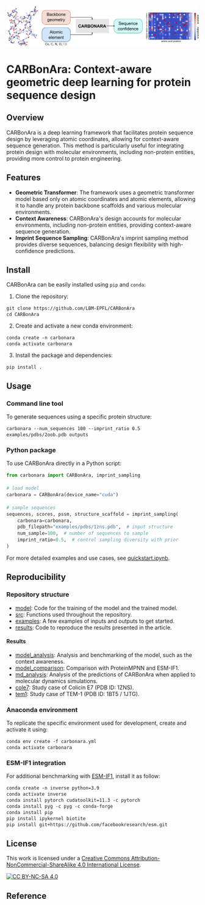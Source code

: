 ![carbonara summary](.img/carbonara_summary.png)

# CARBonAra: Context-aware geometric deep learning for protein sequence design

## Overview

CARBonAra is a deep learning framework that facilitates protein sequence design by leveraging atomic coordinates, allowing for context-aware sequence generation. This method is particularly useful for integrating protein design with molecular environments, including non-protein entities, providing more control to protein engineering.

## Features

* **Geometric Transformer**: The framework uses a geometric transformer model based only on atomic coordinates and atomic elements, allowing it to handle any protein backbone scaffolds and various molecular environments.
* **Context Awareness**: CARBonAra's design accounts for molecular environments, including non-protein entities, providing context-aware sequence generation.
* **Imprint Sequence Sampling**: CARBonAra's imprint sampling method provides diverse sequences, balancing design flexibility with high-confidence predictions.

## Install

CARBonAra can be easily installed using `pip` and `conda`:

1. Clone the repository:
```shell
git clone https://github.com/LBM-EPFL/CARBonAra
cd CARBonAra
```

2. Create and activate a new conda environment:
```shell
conda create -n carbonara
conda activate carbonara
```

3. Install the package and dependencies:
```shell
pip install .
```

## Usage

### Command line tool

To generate sequences using a specific protein structure:

```shell
carbonara --num_sequences 100 --imprint_ratio 0.5 examples/pdbs/2oob.pdb outputs
```

### Python package

To use CARBonAra directly in a Python script:

```python
from carbonara import CARBonAra, imprint_sampling

# load model
carbonara = CARBonAra(device_name="cuda")

# sample sequences
sequences, scores, pssm, structure_scaffold = imprint_sampling(
    carbonara=carbonara, 
    pdb_filepath="examples/pdbs/1zns.pdb",  # input structure
    num_sample=100,  # number of sequences to sample
    imprint_ratio=0.5,  # control sampling diversity with prior
)
```

For more detailed examples and use cases, see [quickstart.ipynb](quickstart.ipynb).


## Reproducibility

### Repository structure
* [model](model): Code for the training of the model and the trained model.
* [src](src): Functions used throughout the repository.
* [examples](examples): A few examples of inputs and outputs to get started.
* [results](results): Code to reproduce the results presented in the article.

#### Results
* [model_analysis](results/model_analysis): Analysis and benchmarking of the model, such as the context awareness.
* [model_comparison](results/model_comparison): Comparison with ProteinMPNN and ESM-IF1.
* [md_analysis](results/md_analysis): Analysis of the predictions of CARBonAra when applied to molecular dynamics simulations.
* [cole7](results/cole7): Study case of Colicin E7 (PDB ID: 1ZNS).
* [tem1](results/tem1): Study case of TEM-1 (PDB ID: 1BT5 / 1JTG).

### Anaconda environment

To replicate the specific environment used for development, create and activate it using:

```
conda env create -f carbonara.yml
conda activate carbonara
```

### ESM-IF1 integration

For additional benchmarking with [ESM-IF1](https://github.com/facebookresearch/esm/tree/main/examples/inverse_folding), install it as follow:

```
conda create -n inverse python=3.9
conda activate inverse
conda install pytorch cudatoolkit=11.3 -c pytorch
conda install pyg -c pyg -c conda-forge
conda install pip
pip install ipykernel biotite
pip install git+https://github.com/facebookresearch/esm.git
```

## License

This work is licensed under a
[Creative Commons Attribution-NonCommercial-ShareAlike 4.0 International License][cc-by-nc-sa].

[![CC BY-NC-SA 4.0][cc-by-nc-sa-image]][cc-by-nc-sa]

[cc-by-nc-sa]: http://creativecommons.org/licenses/by-nc-sa/4.0/
[cc-by-nc-sa-image]: https://licensebuttons.net/l/by-nc-sa/4.0/88x31.png
[cc-by-nc-sa-shield]: https://img.shields.io/badge/License-CC%20BY--NC--SA%204.0-lightgrey.svg

## Reference


